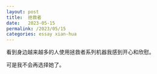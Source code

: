 ```yaml
---
layout: post
title:  拯救者
date:   2023-05-15
permalink: /2023/05/15
categories: essay xian-hua
---
```


看到身边越来越多的人使用拯救者系列机器我感到开心和欣慰。

可是我不会再选择她了。